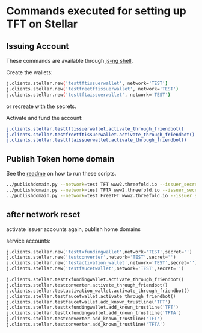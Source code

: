 # Commands executed for setting up TFT  on Stellar

## Issuing Account

These commands are available through [js-ng shell](https://github.com/threefoldtech/js-sdk).

Create the wallets:

```sh
j.clients.stellar.new('testtftissuerwallet', network='TEST')
j.clients.stellar.new('testfreetftissuerwallet', network='TEST')
j.clients.stellar.new('testtftaissuerwallet', network='TEST')
```

or recreate with the secrets.

Activate and fund the account:

```sh
j.clients.stellar.testtftissuerwallet.activate_through_friendbot()
j.clients.stellar.testfreetftissuerwallet.activate_through_friendbot()
j.clients.stellar.testtftaissuerwallet.activate_through_friendbot()
```

## Publish Token home domain

See the [readme](../readme.md) on how to run these scripts.

```sh
../publishdomain.py --network=test TFT www2.threefold.io --issuer_secret=<Issuer secret>
../publishdomain.py --network=test TFTA www2.threefold.io --issuer_secret=<Issuer secret>
../publishdomain.py --network=test FreeTFT www2.threefold.io --issuer_secret=<Issuer secret>
```

## after network reset

activate issuer accounts again, publish home domains

service accounts:

```python
j.clients.stellar.new('testtxfundingwallet',network='TEST',secret='')
j.clients.stellar.new('testconverter',network='TEST',secret='')
j.clients.stellar.new('testactivation_wallet',network='TEST',secret='')
j.clients.stellar.new('testfaucetwallet',network='TEST',secret='')
```

```python
j.clients.stellar.testtxfundingwallet.activate_through_friendbot()
j.clients.stellar.testconverter.activate_through_friendbot()
j.clients.stellar.testactivation_wallet.activate_through_friendbot()
j.clients.stellar.testfaucetwallet.activate_through_friendbot()
j.clients.stellar.testfaucetwallet.add_known_trustline('TFT')
j.clients.stellar.testtxfundingwallet.add_known_trustline('TFT')
j.clients.stellar.testtxfundingwallet.add_known_trustline('TFTA')
j.clients.stellar.testconverter.add_known_trustline('TFT')
j.clients.stellar.testconverter.add_known_trustline('TFTA')
```
